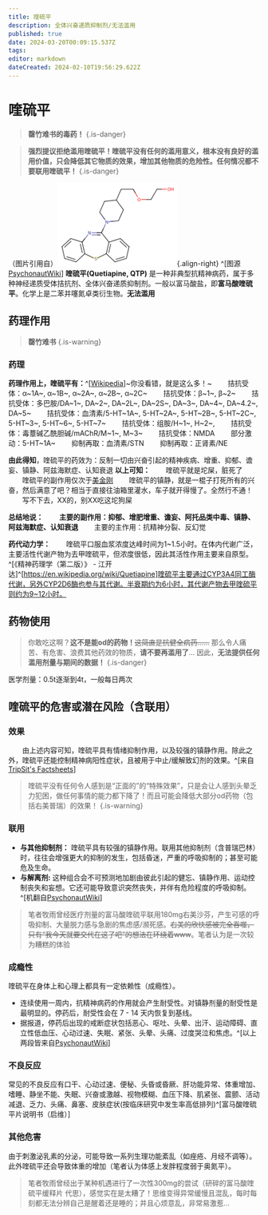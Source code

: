 ```yaml
---
title: 喹硫平
description: 全体兴奋递质抑制剂/无法滥用
published: true
date: 2024-03-20T00:09:15.537Z
tags: 
editor: markdown
dateCreated: 2024-02-10T19:56:29.622Z
---
```


# 喹硫平
> **罄竹难书的毒药！**
{.is-danger}

> **强烈提议拒绝滥用喹硫平！喹硫平没有任何的滥用意义，根本没有良好的滥用价值，只会降低其它物质的效果，增加其他物质的危险性。任何情况都不要联用喹硫平！**
{.is-danger}

（图片引用自）![quetiapine.png](/quetiapine.png){.align-right} ^[图源[PsychonautWiki](https://psychonautwiki.org/wiki/File:Quetiapine.svg)]
**喹硫平(Quetiapine, QTP)** 是一种非典型抗精神病药，属于多种神经递质受体拮抗剂、全体兴奋递质抑制剂。一般以富马酸盐，即**富马酸喹硫平**。化学上是二苯并噻氮卓类衍生物。**无法滥用**

## 药理作用
> **罄竹难书**
{.is-warning}
### 药理
**药理作用上，喹硫平有：**^[[Wikipedia](https://en.wikipedia.org/wiki/Quetiapine)]~你没看错，就是这么多！~
　　拮抗受体：α~1A~, α~1B~, α~2A~, α~2B~, α~2C~
　　拮抗受体：β~1~, β~2~
　　拮抗受体：多巴胺/DA~1~, DA~2~, DA~2L~, DA~2S~, DA~3~, DA~4~, DA~4.2~, DA~5~
　　拮抗受体：血清素/5-HT~1A~, 5-HT~2A~, 5-HT~2B~, 5-HT~2C~, 5-HT~3~, 5-HT~6~, 5-HT~7~ 
　　拮抗受体：组胺/H~1~, H~2~, 
　　拮抗受体：毒蔁碱乙酰胆碱/mAChR/M~1~, M~3~
　　拮抗受体：NMDA
　　部分激动：5-HT~1A~
　　抑制再取：血清素/STN
　　抑制再取：正肾素/NE
  
**由此得知**，喹硫平的药效为：反制一切由兴奋引起的精神疾病、增重、抑郁、谵妄、镇静、阿兹海默症、认知衰退
**以上可知：**
　　喹硫平就是坨屎，脏死了
　　喹硫平的副作用仅次于[美金刚](/zh/美金刚)
　　喹硫平的镇静，就是一棍子打死所有的兴奋，然后满意了吧？相当于直接往油箱里灌水，车子就开得慢了。全然行不通！
　　写不下去，XX的，别XX吃这坨狗屎
  
**总结地说：**
　　**主要的副作用：抑郁、增肥增重、谵妄、阿托品类中毒、镇静、阿兹海默症、认知衰退**
　　主要的主作用：抗精神分裂、反幻觉
  
**药代动力学：**
　　喹硫平口服血浆浓度达峰时间为1~1.5小时。在体内代谢广泛，主要活性代谢产物为去甲喹硫平，但浓度很低，因此其活性作用主要来自原型。^[《精神药理学（第二版）》 - 江开达]^[https://en.wikipedia.org/wiki/Quetiapine]喹硫平主要通过CYP3A4同工酶代谢，另外CYP2D6酶也参与其代谢。半衰期约为6小时，其代谢产物去甲喹硫平则约为9~12小时。

## 药物使用
> 你敢吃这啊？**这不是能od的药物！**~~这简直是抗健全病药……~~ 那么令人痛苦、有危害、浪费其他药效的物质，**请不要再滥用了**…
> 因此，**无法提供任何滥用剂量与期间的数据！**
{.is-danger}

医学剂量：0.5t逐渐到4t，一般每日两次
  
## 喹硫平的危害或潜在风险（含联用）
### 效果
　　由上述内容可知，喹硫平具有情绪抑制作用，以及较强的镇静作用。除此之外，喹硫平还能控制精神病阳性症状，且被用于中止/缓解致幻剂的效果。^[来自[TripSit's Factsheets](tripsit.me)]
> 喹硫平没有任何令人感到是“正面的”的“特殊效果”，只是会让人感到头晕乏力犯困，做任何事情的能力都下降了！而且可能会降低大部分od药物（包括右美普瑞）的效果！
{.is-warning}

### 联用
- **与其他抑制剂：** 喹硫平具有较强的镇静作用。联用其他抑制剂（含普瑞巴林）时，往往会增强更大的抑制的发生，包括昏迷，严重的呼吸抑制的；甚至可能危及生命。
- **与解离剂:** 这种组合会不可预测地加剧由彼此引起的健忘、镇静作用、运动控制丧失和妄想。它还可能导致意识突然丧失，并伴有危险程度的呼吸抑制。^[机翻自[PsychonautWiki](https://m.psychonautwiki.org/wiki/Quetiapine)]
> 笔者牧雨曾经医疗剂量的富马酸喹硫平联用180mg右美沙芬，产生可感的呼吸抑制、大量脱力感与急剧的焦虑感/濒死感。~~右美的欣快感被完全吞噬，只有“我今天就要交代在这了吧”的想法在环绕着www~~。笔者认为是一次较为糟糕的体验
### 成瘾性
喹硫平在身体上和心理上都具有一定依赖性（成瘾性）。
- 连续使用一周内，抗精神病药的作用就会产生耐受性。对镇静剂量的耐受性是最明显的。停药后，耐受性会在 7 - 14 天内恢复到基线。
- 据报道，停药后出现的戒断症状包括恶心、呕吐、头晕、出汗、运动障碍、直立性低血压、心动过速、失眠、紧张、头晕、头痛、过度哭泣和焦虑。^[以上两段皆来自[PsychonautWiki](https://m.psychonautwiki.org/wiki/Quetiapine)]
### 不良反应
常见的不良反应有口干、心动过速、便秘、头昏或昏厥、肝功能异常、体重增加、嗜睡、静坐不能、失眠、兴奋或激越、视物模糊、血压下降、肌紧张、震颤、活动减退、乏力、头痛、鼻塞、皮肤症状(按临床研究中发生率高低排列)^[富马酸喹硫平片说明书（启维）]
### 其他危害
由于刺激泌乳素的分泌，可能导致一系列生理功能紊乱（如痤疮、月经不调等）。此外喹硫平还会导致体重的增加（笔者认为体感上发胖程度弱于奥氮平）。


>笔者牧雨曾经出于某种机遇进行了一次性300mg的尝试（研碎的富马酸喹硫平缓释片 代思），感觉实在是太糟了！思维变得异常缓慢且混乱，每时每刻都无法分辨自己是醒着还是睡的；并且心烦意乱，非常易激惹...

